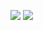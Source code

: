 ![](https://raw.githubusercontent.com/guinatel/Python-para-Data-Science/main/Curso%207%20-%20Series%20Temporais/IMG/img%201.png)
![](https://raw.githubusercontent.com/guinatel/Python-para-Data-Science/main/Curso%207%20-%20Series%20Temporais/IMG/img%202.png)